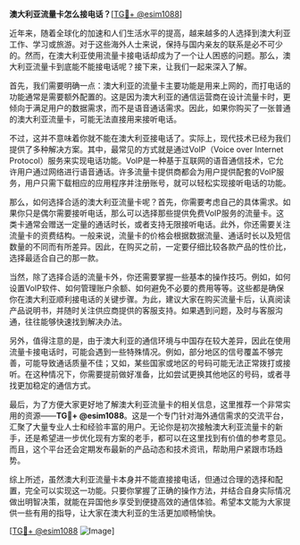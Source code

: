 **澳大利亚流量卡怎么接电话？**[[TG💪+ @esim1088](https://t.me/s/esim1088)]

近年来，随着全球化的加速和人们生活水平的提高，越来越多的人选择到澳大利亚工作、学习或旅游。对于这些海外人士来说，保持与国内亲友的联系是必不可少的。然而，在澳大利亚使用流量卡接电话却成为了一个让人困惑的问题。那么，澳大利亚流量卡到底能不能接电话呢？接下来，让我们一起来深入了解。

首先，我们需要明确一点：澳大利亚的流量卡主要功能是用来上网的，而打电话的功能通常是需要额外配置的。这是因为澳大利亚的通信运营商在设计流量卡时，更倾向于满足用户的数据需求，而不是语音通话需求。因此，如果你购买了一张普通的澳大利亚流量卡，可能无法直接用来接听电话。

不过，这并不意味着你就不能在澳大利亚接电话了。实际上，现代技术已经为我们提供了多种解决方案。其中，最常见的方式就是通过VoIP（Voice over Internet Protocol）服务来实现电话功能。VoIP是一种基于互联网的语音通信技术，它允许用户通过网络进行语音通话。许多流量卡提供商都会为用户提供配套的VoIP服务，用户只需下载相应的应用程序并注册账号，就可以轻松实现接听电话的功能。

那么，如何选择合适的澳大利亚流量卡呢？首先，你需要考虑自己的具体需求。如果你只是偶尔需要接听电话，那么可以选择那些提供免费VoIP服务的流量卡。这类卡通常会赠送一定量的通话时长，或者支持无限接听电话。此外，你还需要关注流量卡的资费结构。一般来说，流量卡的价格会根据数据流量、通话时长以及短信数量的不同而有所差异。因此，在购买之前，一定要仔细比较各款产品的性价比，选择最适合自己的那一款。

当然，除了选择合适的流量卡外，你还需要掌握一些基本的操作技巧。例如，如何设置VoIP软件、如何管理账户余额、如何避免不必要的费用等等。这些都是确保你在澳大利亚顺利接电话的关键步骤。为此，建议大家在购买流量卡后，认真阅读产品说明书，并随时关注供应商提供的客服支持。如果遇到问题，及时与客服沟通，往往能够快速找到解决办法。

另外，值得注意的是，由于澳大利亚的通信环境与中国存在较大差异，因此在使用流量卡接电话时，可能会遇到一些特殊情况。例如，部分地区的信号覆盖不够完善，可能导致通话质量不佳；又如，某些国家或地区的号码可能无法正常拨打或接听。在这种情况下，你需要提前做好准备，比如尝试更换其他地区的号码，或者寻找更加稳定的通信方式。

最后，为了方便大家更好地了解澳大利亚流量卡的相关信息，这里推荐一个非常实用的资源——**TG💪+ @esim1088**。这是一个专门针对海外通信需求的交流平台，汇聚了大量专业人士和经验丰富的用户。无论你是初次接触澳大利亚流量卡的新手，还是希望进一步优化现有方案的老手，都可以在这里找到有价值的参考意见。而且，这个平台还会定期发布最新的产品动态和技术资讯，帮助用户紧跟市场趋势。

综上所述，虽然澳大利亚流量卡本身并不能直接接电话，但通过合理的选择和配置，完全可以实现这一功能。只要你掌握了正确的操作方法，并结合自身实际情况做出明智决策，就能在异国他乡享受到便捷高效的通信体验。希望本文能为大家提供一些有用的指导，让大家在澳大利亚的生活更加顺畅愉快。

[[TG💪+ @esim1088](https://t.me/s/esim1088) ![Image](https://i.postimg.cc/4NQfJmqS/Snipaste-2025-05-13-00-14-12.png)]